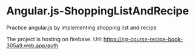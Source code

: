 # Angular.js-ShoppingListAndRecipe
Practice angular.js by implementing shopping list and recipe

The project is hosting on firebase.
Url: https://ng-course-recipe-book-305a9.web.app/auth
